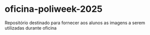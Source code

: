 # oficina-poliweek-2025
Repositório destinado para fornecer aos alunos as imagens a serem utilizadas durante oficina
